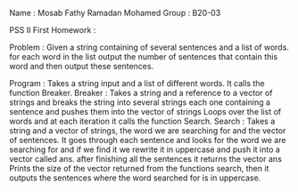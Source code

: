 Name : Mosab Fathy Ramadan Mohamed
Group : B20-03

PSS II First Homework : 

Problem : 
  Given a string containing of several sentences and a list of words. 
  for each word in the list output the number of sentences that contain this word and then output these sentences.
  
Program : 
  Takes a string input and a list of different words.
  It calls the function Breaker.
      Breaker :  Takes a string and a reference to a vector of strings and breaks the string into several strings each one containing a sentence and pushes them into the vector of                  strings
  Loops over the list of words and at each iteration it calls the function Search.
      Search : Takes a string and a vector of strings, the word we are searching for and the vector of sentences.
               It goes through each sentence and looks for the word we are searching for and if we find it we rewrite it in uppercase and push it into a vector called ans.
               after finishing all the sentences it returns the vector ans
  Prints the size of the vector returned from the functions search, then it outputs the sentences where the word searched for is in uppercase.
